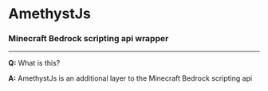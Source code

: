 # AmethystJs
### Minecraft Bedrock scripting api wrapper 
---
**Q:** What is this?

**A:** AmethystJs is an additional layer to the Minecraft Bedrock scripting api